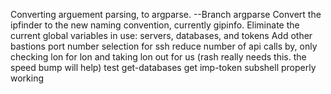 Converting arguement parsing, to argparse. --Branch argparse
Convert the ipfinder to the new naming convention, currently gipinfo.
Eliminate the current global variables in use: servers, databases, and tokens
Add other bastions
port number selection for ssh
reduce number of api calls by, only checking lon for lon and taking lon out for us (rash really needs this. the speed bump will help)
test get-databases
get imp-token subshell properly working
